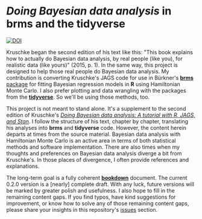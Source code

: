 # *Doing Bayesian data analysis* in brms and the tidyverse

[![DOI](https://zenodo.org/badge/DOI/10.5281/zenodo.3834903.svg)](https://doi.org/10.5281/zenodo.3834903)

Kruschke began the second edition of his text like this: "This book explains how to actually do Bayesian data analysis, by real people (like you), for realistic data (like yours)" (2015, p. 1). In the same way, this project is designed to help those real people do Bayesian data analysis. My contribution is converting Kruschke's JAGS code for use in Bürkner's [**brms** package](https://github.com/paul-buerkner/brms) for fitting Bayesian regression models in **R** using Hamiltonian Monte Carlo. I also prefer plotting and data wrangling with the packages from the [**tidyverse**](https://www.tidyverse.org/). So we'll be using those methods, too.

This project is not meant to stand alone. It's a supplement to the second edition of Kruschke's [*Doing Bayesian data analysis: A tutorial with R, JAGS, and Stan*](https://sites.google.com/site/doingbayesiandataanalysis/). I follow the structure of his text, chapter by chapter, translating his analyses into **brms** and **tidyverse** code. However, the content herein departs at times from the source material. Bayesian data analysis with Hamiltonian Monte Carlo is an active area in terms of both statistical methods and software implementation. There are also times when my thoughts and preferences on Bayesian data analysis diverge a bit from Kruschke's. In those places of divergence, I often provide references and explanations.

The long-term goal is a fully coherent [**bookdown**](https://bookdown.org) document. The current 0.2.0 version is a [nearly] complete draft. With any luck, future versions will be marked by greater polish and usefulness. I also hope to fill in the remaining content gaps. If you find typos, have kind suggestions for improvement, or know how to solve any of those remaining content gaps, please share your insights in this repository's [issues](https://github.com/ASKurz/Doing-Bayesian-Data-Analysis-in-brms-and-the-tidyverse/issues) section.
